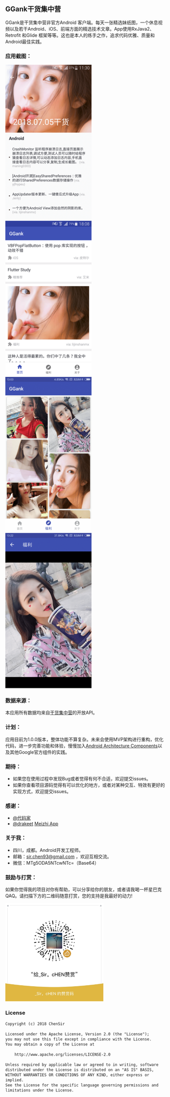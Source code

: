 ## GGank干货集中营

GGank是干货集中营非官方Android 客户端。每天一张精选妹纸图，一个休息视频以及若干Android、iOS、前端方面的精选技术文章。App使用RxJava2、Retrofit 和Glide 框架等等。这也是本人的练手之作，追求代码优雅、质量和Android最佳实践。 

### 应用截图：

 <img src="art/gank.png" width="270px" height="486px"/> <img src="art/Home.png" width="270px" height="486px"/>
 <img src="art/meizi_list.png" width="270px" height="486px"/> <img src="art/meizi.png" width="270px" height="486px"/>

### 数据来源：

 本应用所有数据均来自[干货集中营](http://gank.io/)的开放API。

### 计划：

应用目前为1.0.0版本，整体功能不算复杂。未来会使用MVP架构进行重构，优化代码，进一步完善功能和体验，慢慢加入[Android Architecture Components](https://developer.android.com/topic/libraries/architecture/)以及其他Google官方组件的实践。

### 期待：

- 如果您在使用过程中发现Bug或者觉得有何不合适，欢迎提交issues。
- 如果你查看项目源码觉得有可以优化的地方，或者对某种交互、特效有更好的实现方式，欢迎提交issues。

### 感谢：

- [@代码家](https://github.com/daimajia)
- [@drakeet](https://github.com/drakeet)   [Meizhi App](https://github.com/drakeet/Meizhi) 

### 关于我：

- 四川，成都。Android开发工程师。
- 邮箱：sir.chen93@gmail.com ，欢迎互相交流。
- 微信：MTg5ODA5NTcwNTc=（Base64）

### 鼓励与打赏：

如果你觉得我的项目对你有帮助，可以分享给你的朋友，或者请我喝一杯星巴克QAQ。请扫描下方的二维码随意打赏，您的支持是我最好的动力! 

<img src="art/reward.JPG" style="zoom:30%"/>

### License

```
Copyright (c) 2018 ChenSir

Licensed under the Apache License, Version 2.0 (the "License");
you may not use this file except in compliance with the License.
You may obtain a copy of the License at

    http://www.apache.org/licenses/LICENSE-2.0

Unless required by applicable law or agreed to in writing, software
distributed under the License is distributed on an "AS IS" BASIS,
WITHOUT WARRANTIES OR CONDITIONS OF ANY KIND, either express or implied.
See the License for the specific language governing permissions and
limitations under the License.
```